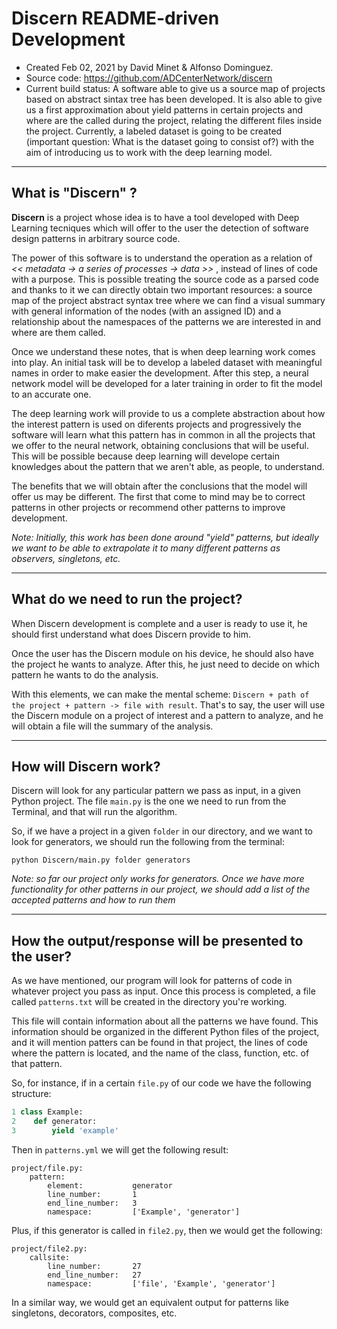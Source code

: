 Discern README-driven Development
==================================

+ Created Feb 02, 2021 by David Minet & Alfonso Dominguez.
+ Source code: <https://github.com/ADCenterNetwork/discern>
+ Current build status: A software able to give us a source map of projects based on abstract sintax tree has been developed. It is also able to give us a first approximation about yield patterns in certain projects and where are the called during the project, relating the different files inside the project. Currently, a labeled dataset is going to be created (important question: What is the dataset going to consist of?) with the aim of introducing us to work with the deep learning model. 

---

## What is "Discern" ? 

**Discern** is a project whose idea is to have a tool developed with Deep Learning tecniques which will offer to the user the detection of software design patterns in arbitrary source code. 

The power of this software is to understand the operation as a relation of _<< metadata -> a series of processes -> data >>_ , instead of lines of code with a purpose. This is possible treating the source code as a parsed code and thanks to it we can directly obtain two important resources: a source map of the project abstract syntax tree where we can find a visual summary with general information of the nodes (with an assigned ID) and a relationship about the namespaces of the patterns we are interested in and where are them called.

Once we understand these notes, that is when deep learning work comes into play. An initial task will be to develop a labeled dataset with meaningful names in order to make easier the development. After this step, a neural network model will be developed for a later training in order to fit the model to an accurate one. 

The deep learning work will provide to us a complete abstraction about how the interest pattern is used on diferents projects and progressively the software will learn what this pattern has in common in all the projects that we offer to the neural network, obtaining conclusions that will be useful. This will be possible because deep learning will develope certain knowledges about the pattern that we aren't able, as people, to understand. 

The benefits that we will obtain after the conclusions that the model will offer us may be different. The first that come to mind may be to correct patterns in other projects or recommend other patterns to improve development.

_Note: Initially, this work has been done around "yield" patterns, but ideally we want to be able to extrapolate it to many different patterns as observers, singletons, etc._

---

## What do we need to run the project?


When Discern development is complete and a user is ready to use it, he should first understand what does Discern provide to him.

Once the user has the Discern module on his device, he should also have the project he wants to analyze. After this, he just need to decide on which pattern he wants to do the analysis.

With this elements, we can make the mental scheme: `Discern + path of the project + pattern -> file with result`.
That's to say, the user will use the Discern module on a project of interest and a pattern to analyze, and he will obtain a file will the summary of the analysis.

---

## How will Discern work?

Discern will look for any particular pattern we pass as input, in a given Python project. The file `main.py` is the one we need to run from the Terminal, and that will run the algorithm. 

So, if we have a project in a given `folder` in our directory, and we want to look for generators, we should run the following from the terminal:
```
python Discern/main.py folder generators
```
*Note: so far our project only works for generators. Once we have more functionality for other patterns in our project, we should add a list of the accepted patterns and how to run them*

---

## How the output/response will be presented to the user?


As we have mentioned, our program will look for patterns of code in whatever project you pass as input. Once this process is completed, a file called `patterns.txt` will be created in the directory you're working.

This file will contain information about all the patterns we have found. This information should be organized in the different Python files of the project, and it will mention patters can be found in that project, the lines of code where the pattern is located, and the name of the class, function, etc. of that pattern.

So, for instance, if in a certain `file.py` of our code we have the following structure:

```python
1 class Example:
2    def generator:
3        yield 'example'
```
Then in `patterns.yml` we will get the following result:
```
project/file.py:
    pattern: 
        element:           generator
        line_number:       1
        end_line_number:   3
        namespace:         ['Example', 'generator']
```
Plus, if this generator is called in `file2.py`, then we would get the following:
```
project/file2.py:
    callsite:
        line_number:       27
        end_line_number:   27
        namespace:         ['file', 'Example', 'generator']
```
In a similar way, we would get an equivalent output for patterns like singletons, decorators, composites, etc.


